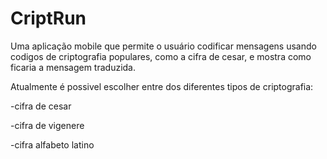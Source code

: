 # CriptRun
Uma aplicação mobile que permite o usuário codificar mensagens usando codigos de criptografia populares, como a cifra de cesar, e mostra como ficaria a mensagem traduzida.

Atualmente é possivel escolher entre dos diferentes tipos de criptografia:

-cifra de cesar

-cifra de vigenere

-cifra alfabeto latino
